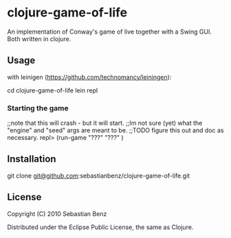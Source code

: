 # clojure-game-of-life

An implementation of Conway's game of live together with a Swing GUI. Both written in clojure. 

## Usage

with leinigen (https://github.com/technomancy/leiningen):

cd clojure-game-of-life 
lein repl

### Starting the game

;;note that this will crash - but it will start. 
;;Im not sure (yet) what the "engine" and "seed" args are meant to be.
;;TODO figure this out and doc as necessary.
repl> (run-game "???" "???" )



## Installation

git clone git@github.com:sebastianbenz/clojure-game-of-life.git

## License

Copyright (C) 2010 Sebastian Benz

Distributed under the Eclipse Public License, the same as Clojure.
